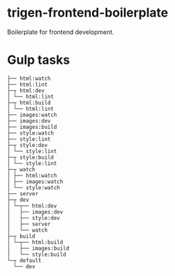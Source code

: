 
# trigen-frontend-boilerplate

Boilerplate for frontend development.

# Gulp tasks

```
├── html:watch
├── html:lint
├─┬ html:dev
│ └── html:lint
├─┬ html:build
│ └── html:lint
├── images:watch
├── images:dev
├── images:build
├── style:watch
├── style:lint
├─┬ style:dev
│ └── style:lint
├─┬ style:build
│ └── style:lint
├─┬ watch
│ ├── html:watch
│ ├── images:watch
│ └── style:watch
├── server
├─┬ dev
│ └─┬── html:dev
│   ├── images:dev
│   ├── style:dev
│   ├── server
│   └── watch
├─┬ build
│ └─┬── html:build
│   ├── images:build
│   └── style:build
└─┬ default
  └── dev
```
